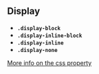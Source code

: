 
## Display

- **`.display-block`**
- **`.display-inline-block`**
- **`.display-inline`**
- **`.display-none`**

[More info on the css property](https://www.w3schools.com/css/css_display_visibility.asp)
